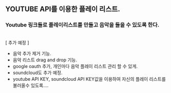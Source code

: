 ## YOUTUBE API를 이용한 플레이 리스트.
### Youtube 링크들로 플레이리스트를 만들고 음악을 들을 수 있도록 한다.

<br>
[ 추가 예정 ]

- 음악 추가 제거 기능.
- 음악 리스트 drag and drop 기능.
- google oauth 추가, 개인마다 음악 플레이 리스트 관리 할 수 있게.
- soundcloud도 추가 예정.
- youtube API KEY, soundcloud API KEY값을 이용하여 
자신의 플레이 리스트를 불러올수 있도록.... 


 




